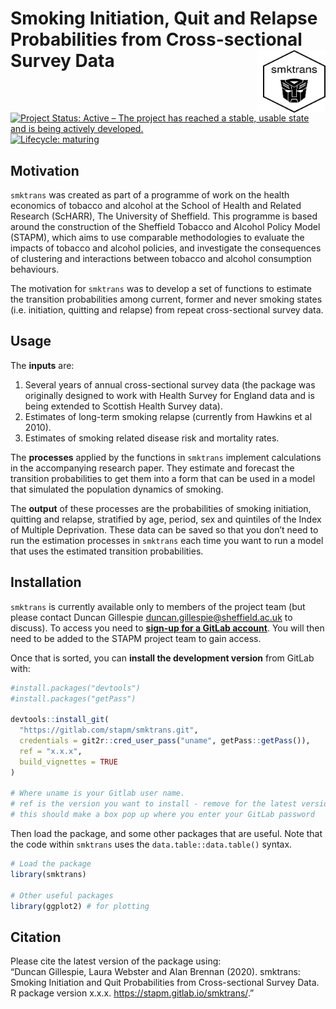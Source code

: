 
<!-- README.md is generated from README.Rmd. Please edit that file -->

# Smoking Initiation, Quit and Relapse Probabilities from Cross-sectional Survey Data <img src="logo.png" align="right" style="padding-left:10px;background-color:white;" width="100" height="100" />

<!-- badges: start -->

[![Project Status: Active – The project has reached a stable, usable
state and is being actively
developed.](https://www.repostatus.org/badges/latest/active.svg)](https://www.repostatus.org/#active)
[![Lifecycle:
maturing](https://img.shields.io/badge/lifecycle-maturing-blue.svg)](https://www.tidyverse.org/lifecycle/#maturing)
<!-- badges: end -->

## Motivation

`smktrans` was created as part of a programme of work on the health
economics of tobacco and alcohol at the School of Health and Related
Research (ScHARR), The University of Sheffield. This programme is based
around the construction of the Sheffield Tobacco and Alcohol Policy
Model (STAPM), which aims to use comparable methodologies to evaluate
the impacts of tobacco and alcohol policies, and investigate the
consequences of clustering and interactions between tobacco and alcohol
consumption behaviours.

The motivation for `smktrans` was to develop a set of functions to
estimate the transition probabilities among current, former and never
smoking states (i.e. initiation, quitting and relapse) from repeat
cross-sectional survey data.

## Usage

The **inputs** are:

1.  Several years of annual cross-sectional survey data (the package was
    originally designed to work with Health Survey for England data and
    is being extended to Scottish Health Survey data).  
2.  Estimates of long-term smoking relapse (currently from Hawkins et al
    2010).  
3.  Estimates of smoking related disease risk and mortality rates.

The **processes** applied by the functions in `smktrans` implement
calculations in the accompanying research paper. They estimate and
forecast the transition probabilities to get them into a form that can
be used in a model that simulated the population dynamics of smoking.

The **output** of these processes are the probabilities of smoking
initiation, quitting and relapse, stratified by age, period, sex and
quintiles of the Index of Multiple Deprivation. These data can be saved
so that you don’t need to run the estimation processes in `smktrans`
each time you want to run a model that uses the estimated transition
probabilities.

## Installation

`smktrans` is currently available only to members of the project team
(but please contact Duncan Gillespie <duncan.gillespie@sheffield.ac.uk>
to discuss). To access you need to [**sign-up for a GitLab
account**](https://gitlab.com/). You will then need to be added to the
STAPM project team to gain access.

Once that is sorted, you can **install the development version** from
GitLab with:

``` r
#install.packages("devtools")
#install.packages("getPass")

devtools::install_git(
  "https://gitlab.com/stapm/smktrans.git", 
  credentials = git2r::cred_user_pass("uname", getPass::getPass()),
  ref = "x.x.x",
  build_vignettes = TRUE
)

# Where uname is your Gitlab user name.
# ref is the version you want to install - remove for the latest version
# this should make a box pop up where you enter your GitLab password
```

Then load the package, and some other packages that are useful. Note
that the code within `smktrans` uses the `data.table::data.table()`
syntax.

``` r
# Load the package
library(smktrans)

# Other useful packages
library(ggplot2) # for plotting
```

## Citation

Please cite the latest version of the package using:  
“Duncan Gillespie, Laura Webster and Alan Brennan (2020). smktrans:
Smoking Initiation and Quit Probabilities from Cross-sectional Survey
Data. R package version x.x.x. <https://stapm.gitlab.io/smktrans/>.”
